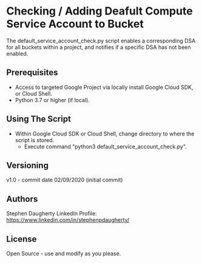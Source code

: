 # Checking / Adding Deafult Compute Service Account to Bucket
The default_service_account_check.py script enables a corresponding DSA for all buckets within a project, and notifies if a specific DSA has not been enabled.

## Prerequisites
* Access to targeted Google Project via locally install Google Cloud SDK, or Cloud Shell.
* Python 3.7 or higher (if local).

## Using The Script
* Within Google Cloud SDK or Cloud Shell, change directory to where the script is stored.
  * Execute command "python3 default_service_account_check.py".

## Versioning
v1.0 - commit date 02/09/2020 (initial commit)

## Authors
Stephen Daugherty LinkedIn Profile: https://www.linkedin.com/in/stephenpdaugherty/

## License
Open Source - use and modify as you please.
